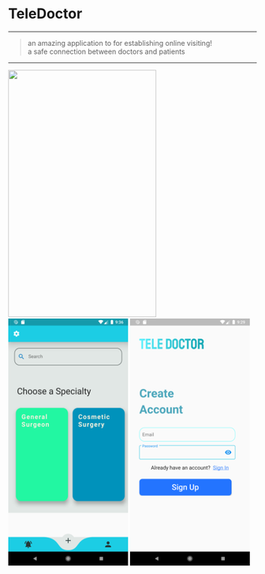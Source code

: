 # TeleDoctor

---
> an amazing application to for establishing online visiting!<br/>
> a safe connection between doctors and patients 
---

<img src="https://github.com/AmirhoseinArabhaji/TeleDoctor/blob/android/Android%20App/app_images/svideo.gif" width="300" height="500"/>
<img src = "https://github.com/AmirhoseinArabhaji/TeleDoctor/blob/android/Android%20App/app_images/newvisit.png" width 300 height = "500"/>
<img src = "https://github.com/AmirhoseinArabhaji/TeleDoctor/blob/android/Android%20App/app_images/signup.png" width 300 height = "500"/>


